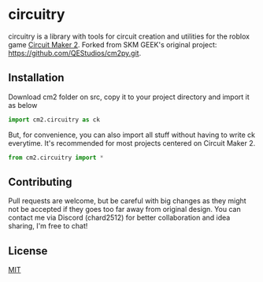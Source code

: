 # circuitry

circuitry is a library with tools for circuit creation and utilities for the roblox game [Circuit Maker 2](https://www.roblox.com/games/6652606416/Circuit-Maker-2). Forked from SKM GEEK's original project: https://github.com/QEStudios/cm2py.git.

## Installation

Download cm2 folder on src, copy it to your project directory and import it as below

```python
import cm2.circuitry as ck
```

But, for convenience, you can also import all stuff without having to write ck everytime. It's recommended for most projects centered on Circuit Maker 2.

```python
from cm2.circuitry import *
```

## Contributing

Pull requests are welcome, but be careful with big changes as they might not be accepted if they goes too far away from original design. You can contact me via Discord (chard2512) for better collaboration and idea sharing, I'm free to chat!

## License

[MIT](https://choosealicense.com/licenses/mit/)
